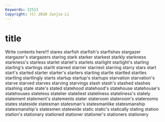 ```yaml
---
Keywords: 22513
Copyright: (C) 2020 Junjie Li
---
```


# title

Write contents here!!!
stares 
starfish 
starfish's 
starfishes 
stargazer 
stargazer's 
stargazers
staring 
stark 
starker 
starkest 
starkly 
starkness 
starkness's 
starless 
starlet 
starlet's
starlets 
starlight 
starlight's 
starling 
starling's 
starlings 
starlit 
starred 
starrier 
starriest
starring 
starry 
stars 
start 
start's 
started 
starter 
starter's 
starters 
starting
startle 
startled 
startles 
startling 
startlingly 
starts 
startup 
startup's 
startups 
starvation
starvation's 
starve 
starved 
starves 
starving 
starvings 
stash 
stash's 
stashed 
stashes
stashing 
state 
state's 
stated 
statehood 
statehood's 
statehouse 
statehouse's 
statehouses 
stateless
statelier 
stateliest 
stateliness 
stateliness's 
stately 
statement 
statement's 
statements 
stater 
stateroom
stateroom's 
staterooms 
states 
stateside 
statesman 
statesman's 
statesmanlike 
statesmanship 
statesmanship's 
statesmen
statewide 
static 
static's 
statically 
stating 
station 
station's 
stationary 
stationed 
stationer
stationer's 
stationers 
stationery 
